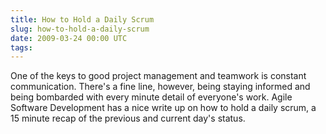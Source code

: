 ```yaml
---
title: How to Hold a Daily Scrum
slug: how-to-hold-a-daily-scrum
date: 2009-03-24 00:00 UTC
tags:
---
```


One of the keys to good project management and teamwork is constant communication. There's a fine line, however, being staying informed and being bombarded with every minute detail of everyone's work. Agile Software Development has a nice write up on how to hold a daily scrum, a 15 minute recap of the previous and current day's status.
